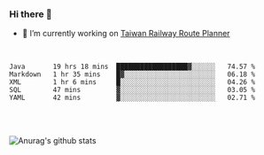 ### Hi there 👋

- 🔭 I’m currently working on [Taiwan Railway Route Planner](https://github.com/Taiwan-Railway-Route-Planner)

<br/>

<!--START_SECTION:waka-->
```text
Java       19 hrs 18 mins  ██████████████████▓░░░░░░   74.57 % 
Markdown   1 hr 35 mins    █▓░░░░░░░░░░░░░░░░░░░░░░░   06.18 % 
XML        1 hr 6 mins     █░░░░░░░░░░░░░░░░░░░░░░░░   04.26 % 
SQL        47 mins         ▓░░░░░░░░░░░░░░░░░░░░░░░░   03.05 % 
YAML       42 mins         ▓░░░░░░░░░░░░░░░░░░░░░░░░   02.71 % 
```
<!--END_SECTION:waka-->

<br/>
<br/>

![Anurag's github stats](https://github-readme-stats.vercel.app/api?username=DepickereSven&show_icons=true&theme=tokyonight)



<!--
**DepickereSven/DepickereSven** is a ✨ _special_ ✨ repository because its `README.md` (this file) appears on your GitHub profile.

Here are some ideas to get you started:

- 🔭 I’m currently working on ...
- 🌱 I’m currently learning ...
- 👯 I’m looking to collaborate on ...
- 🤔 I’m looking for help with ...
- 💬 Ask me about ...
- 📫 How to reach me: ...
- 😄 Pronouns: ...
- ⚡ Fun fact: ...
-->
